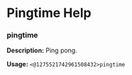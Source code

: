 # Pingtime Help

### pingtime

**Description:** Ping pong.

**Usage:** `<@1275521742961508432>pingtime`


